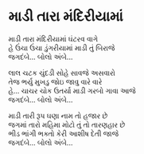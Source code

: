 # માડી તારા મંદિરીયામાં

માડી તારા મંદિરીયામાં ઘંટરવ વાગે  
હે ઉંચા ઉંચા ડુંગરીયામાં માડી તું બિરાજે  
જગદંબે... બોલો અંબે...  

લાલ ચટક ચુંદડી સોહે સાવજે અસવારો  
તેજ ભર્યુ મુખડુ જોઇ જાવુ વારે વારે  
હે... ચાચર ચોક ઉતર્યા માડી ગરબો ગાવા આજે  
જગદંબે... બોલો અંબે...  

માડી તારી રૂપ ઘણા નામ તો હજાર છે  
જગમાં તારો મહિમા મોટો તું તો તારણહાર છે  
ભીડ ભાંગી ભક્તો કેરી આશીષ દેતી જાજે  
જગદંબે... બોલો અંબે...  
